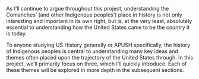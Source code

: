 As I’ll continue to argue throughout this project, understanding the Comanches’ (and other Indigenous peoples’) place in history is not only interesting and important in its own right, but is, at the very least, absolutely essential to understanding how the United States came to be the country it is today.

To anyone studying US History generally or APUSH specifically, the history of Indigenous peoples is central to understanding many key ideas and themes often placed upon the trajectory of the United States through. In this project, we’ll primarily focus on three, which I’ll quickly introduce. Each of these themes will be explored in more depth in the subsequent sections.
